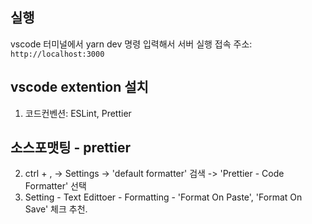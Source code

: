 ## 실행

vscode 터미널에서 yarn dev 명령 입력해서 서버 실행
접속 주소: `http://localhost:3000`

## vscode extention 설치

1. 코드컨벤션: ESLint, Prettier

## 소스포맷팅 - prettier

2. ctrl + , -> Settings -> 'default formatter' 검색 -> 'Prettier - Code Formatter' 선택
3. Setting - Text Edittoer - Formatting - 'Format On Paste', 'Format On Save' 체크 추천.
